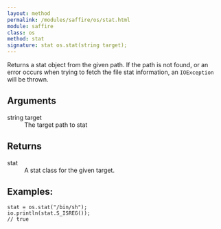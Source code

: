```yaml
---
layout: method
permalink: /modules/saffire/os/stat.html
module: saffire
class: os
method: stat
signature: stat os.stat(string target);
---
```


Returns a stat object from the given path. If the path is not found, or an error occurs when trying to fetch the file 
stat information, an `IOException` will be thrown.


## Arguments
<dl>
    <dt>string target</dt>
    <dd>The target path to stat</dd>
</dl>


## Returns
<dl>
    <dt>stat</dt>
    <dd>A stat class for the given target.</dd>
</dl>
 
 
  
## Examples:
    stat = os.stat("/bin/sh");
    io.println(stat.S_ISREG());
    // true
